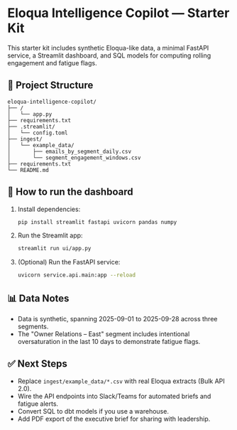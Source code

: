 
# Eloqua Intelligence Copilot — Starter Kit

This starter kit includes synthetic Eloqua-like data, a minimal FastAPI service, a Streamlit dashboard, and SQL models for computing rolling engagement and fatigue flags.

## 📂 Project Structure
```
eloqua-intelligence-copilot/
├── /
│   └── app.py
├── requirements.txt
├── .streamlit/
│   └── config.toml 
├── ingest/
│   └── example_data/
│       ├── emails_by_segment_daily.csv
│       └── segment_engagement_windows.csv
├── requirements.txt
└── README.md

```

## 🚀 How to run the dashboard
1. Install dependencies:
   ```bash
   pip install streamlit fastapi uvicorn pandas numpy
   ```
2. Run the Streamlit app:
   ```bash
   streamlit run ui/app.py
   ```
3. (Optional) Run the FastAPI service:
   ```bash
   uvicorn service.api.main:app --reload
   ```

## 📊 Data Notes
- Data is synthetic, spanning 2025-09-01 to 2025-09-28 across three segments.
- The "Owner Relations – East" segment includes intentional oversaturation in the last 10 days to demonstrate fatigue flags.

## ✅ Next Steps
- Replace `ingest/example_data/*.csv` with real Eloqua extracts (Bulk API 2.0).
- Wire the API endpoints into Slack/Teams for automated briefs and fatigue alerts.
- Convert SQL to dbt models if you use a warehouse.
- Add PDF export of the executive brief for sharing with leadership.
